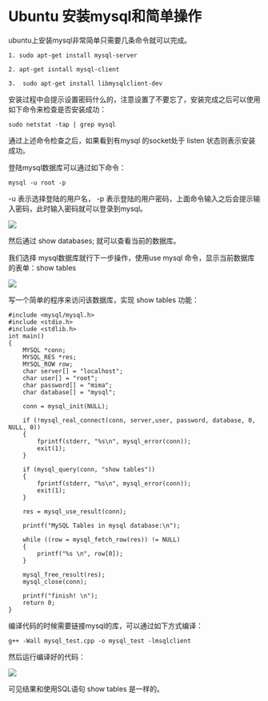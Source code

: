 Ubuntu 安装mysql和简单操作
==========================

ubuntu上安装mysql非常简单只需要几条命令就可以完成。

    1. sudo apt-get install mysql-server
     
    2. apt-get isntall mysql-client
     
    3.  sudo apt-get install libmysqlclient-dev
 
安装过程中会提示设置密码什么的，注意设置了不要忘了，安装完成之后可以使用如下命令来检查是否安装成功：
 
    sudo netstat -tap | grep mysql

通过上述命令检查之后，如果看到有mysql 的socket处于 listen 状态则表示安装成功。
 
登陆mysql数据库可以通过如下命令：
 
    mysql -u root -p 
 
-u 表示选择登陆的用户名， -p 表示登陆的用户密码，上面命令输入之后会提示输入密码，此时输入密码就可以登录到mysql。

![](http://biang.io/biangpic/blog/e70fa1e0fd54344eb438138723d6bc31.jpg)
 
然后通过 show databases; 就可以查看当前的数据库。

我们选择 mysql数据库就行下一步操作，使用use mysql 命令，显示当前数据库的表单：show tables 
 
![](http://biang.io/biangpic/blog/c5fa5077a5ccc1528268de96c649ddfc.jpg)

写一个简单的程序来访问该数据库，实现 show tables 功能：

    #include <mysql/mysql.h>
    #include <stdio.h>
    #include <stdlib.h>
    int main() 
    {
        MYSQL *conn;
        MYSQL_RES *res;
        MYSQL_ROW row;
        char server[] = "localhost";
        char user[] = "root";
        char password[] = "mima";
        char database[] = "mysql";
        
        conn = mysql_init(NULL);
        
        if (!mysql_real_connect(conn, server,user, password, database, 0, NULL, 0)) 
        {
            fprintf(stderr, "%s\n", mysql_error(conn));
            exit(1);
        }
        
        if (mysql_query(conn, "show tables")) 
        {
            fprintf(stderr, "%s\n", mysql_error(conn));
            exit(1);
        }
        
        res = mysql_use_result(conn);
        
        printf("MySQL Tables in mysql database:\n");
        
        while ((row = mysql_fetch_row(res)) != NULL)
        {
            printf("%s \n", row[0]);
        }
        
        mysql_free_result(res);
        mysql_close(conn);
        
        printf("finish! \n");
        return 0;
    }

编译代码的时候需要链接mysql的库，可以通过如下方式编译：

    g++ -Wall mysql_test.cpp -o mysql_test -lmsqlclient

然后运行编译好的代码：

![](http://biang.io/biangpic/blog/3786f2fabee8182c5c1ff44406ec1b3a.jpg)

可见结果和使用SQL语句 show tables 是一样的。
